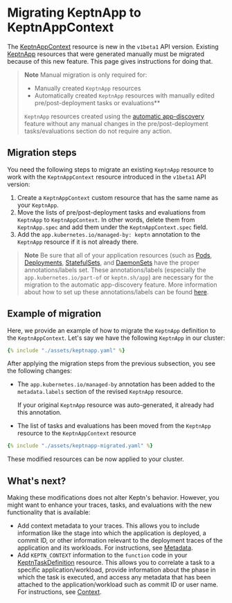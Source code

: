 # Migrating KeptnApp to KeptnAppContext

The
[KeptnAppContext](../../reference/crd-reference/appcontext.md)
resource is new in the `v1beta1` API version.
Existing
[KeptnApp](../../reference/crd-reference/app.md)
resources that were generated manually must be migrated
because of this new feature.
This page gives instructions for doing that.

> **Note**
> Manual migration is only required for:
>
> * Manually created `KeptnApp` resources
> * Automatically created `KeptnApp` resources with
>   manually edited pre/post-deployment tasks or evaluations**
>
> `KeptnApp` resources created using the
> [automatic app-discovery](../../guides/auto-app-discovery.md)
> feature without any manual changes in the pre/post-deployment
> tasks/evaluations section do not require any action.

## Migration steps

You need the following steps to migrate an existing `KeptnApp` resource
to work with the `KeptnAppContext` resource
introduced in the `v1beta1` API version:

1. Create a `KeptnAppContext` custom resource
   that has the same name as your `KeptnApp`.
2. Move the lists of pre/post-deployment tasks and evaluations
   from `KeptnApp` to `KeptnAppContext`.
   In other words, delete them from `KeptnApp.spec`
   and add them under the `KeptnAppContext.spec` field.
3. Add the `app.kubernetes.io/managed-by: keptn` annotation
   to the `KeptnApp` resource if it is not already there.

> **Note**
Be sure that all of your application resources
(such as
[Pods](https://kubernetes.io/docs/concepts/workloads/pods/),
[Deployments](https://kubernetes.io/docs/concepts/workloads/controllers/deployment/),
[StatefulSets](https://kubernetes.io/docs/concepts/workloads/controllers/statefulset/),
and
[DaemonSets](https://kubernetes.io/docs/concepts/workloads/controllers/daemonset/)
have the proper annotations/labels set.
These annotations/labels (especially the
`app.kubernetes.io/part-of` or `keptn.sh/app`)
are necessary for the migration to the
automatic app-discovery feature.
More information about how to set up these annotations/labels
can be found [here](../../guides/integrate.md#basic-annotations).

## Example of migration

Here, we provide an example of how to
migrate the `KeptnApp` definition to the `KeptnAppContext`.
Let's say we have the following `KeptnApp` in our cluster:

```yaml
{% include "./assets/keptnapp.yaml" %}
```

After applying the migration steps from the previous subsection,
you see the following changes:

* The `app.kubernetes.io/managed-by` annotation
  has been added to the `metadata.labels` section of the revised `KeptnApp` resource.

     If your original `KeptnApp` resource was auto-generated,
     it already had this annotation.

* The list of tasks and evaluations
has been moved from the `KeptnApp` resource
to the `KeptnAppContext` resource

```yaml
{% include "./assets/keptnapp-migrated.yaml" %}
```

These modified resources can be now applied to your cluster.

## What's next?

Making these modifications does not alter Keptn's behavior.
However, you might want to enhance your traces, tasks, and evaluations
with the new functionality that is available:

* Add context metadata to your traces.
  This allows you to include information
  like the stage into which the application is deployed, a commit ID,
  or other information relevant to the deployment traces of
  the application and its workloads.
  For instructions, see
  [Metadata](../../guides/metadata.md).
* Add `KEPTN_CONTEXT` information to the `function` code in your
  [KeptnTaskDefinition](../../reference/crd-reference/taskdefinition.md)
  resource.
  This allows you to correlate a task to a specific application/workload,
  provide information about the phase in which the task is executed,
  and access any metadata that has been attached to the application/workload
  such as commit ID or user name.
  For instructions, see
  [Context](../../guides/tasks.md#context).
  